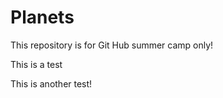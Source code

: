 # Planets
This repository is for Git Hub summer camp only!

This is a test



This is another test!
